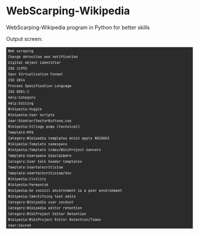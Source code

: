 # WebScarping-Wikipedia

WebScarping-Wikipedia program in Python for better skills

Output screen:

![](result1.png)